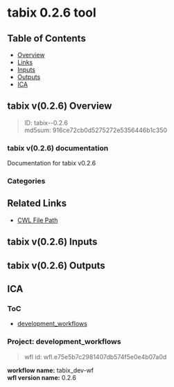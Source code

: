 
tabix 0.2.6 tool
================

## Table of Contents
  
- [Overview](#tabix-v026-overview)  
- [Links](#related-links)  
- [Inputs](#tabix-v026-inputs)  
- [Outputs](#tabix-v026-outputs)  
- [ICA](#ica)  


## tabix v(0.2.6) Overview



  
> ID: tabix--0.2.6  
> md5sum: 916ce72cb0d5275272e5356446b1c350

### tabix v(0.2.6) documentation
  
Documentation for tabix v0.2.6

### Categories
  


## Related Links
  
- [CWL File Path](../../../../../../tools/tabix/0.2.6/tabix__0.2.6.cwl)  

  


## tabix v(0.2.6) Inputs
  


## tabix v(0.2.6) Outputs
  


## ICA

### ToC
  
- [development_workflows](#development_workflows)  


### Project: development_workflows


> wfl id: wfl.e75e5b7c2981407db574f5e0e4b07a0d  

  
**workflow name:** tabix_dev-wf  
**wfl version name:** 0.2.6  

  

